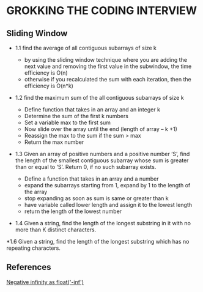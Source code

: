 # GROKKING THE CODING INTERVIEW

## Sliding Window
* 1.1  find the average of all contiguous subarrays of size k
    * by using the sliding window technique where you are adding the next value and removing the first value in the subwindow, the time efficiency is O(n)
    * otherwise if you recalculated the sum with each iteration, then the efficiency is O(n*k)
* 1.2  find the maximum sum of the all contiguous subarrays of size k
    * Define function that takes in an array and an integer k
    * Determine the sum of the first k numbers
    * Set a variable max to the first sum
    * Now slide over the array until the end (length of array – k +1)
    * Reassign the max to the sum if the sum > max
    * Return the max number
* 1.3 Given an array of positive numbers and a positive number ‘S’, find the length of the smallest contiguous subarray whose sum is greater than or equal to ‘S’. Return 0, if no such subarray exists.

    * Define a function that takes in an array and a number
    * expand the subarrays starting from 1, expand by 1 to the length of the array
    * stop expanding as soon as sum is same  or greater than k
    * have variable called lower length and assign it to the lowest length
    * return the length of the lowest number

* 1.4 Given a string, find the length of the longest substring in it with no more than K distinct characters.

*1.6 Given a string, find the length of the longest substring which has no repeating characters.

## References
[Negative infinity as float('-inf')](https://www.geeksforgeeks.org/python-infinity/)

